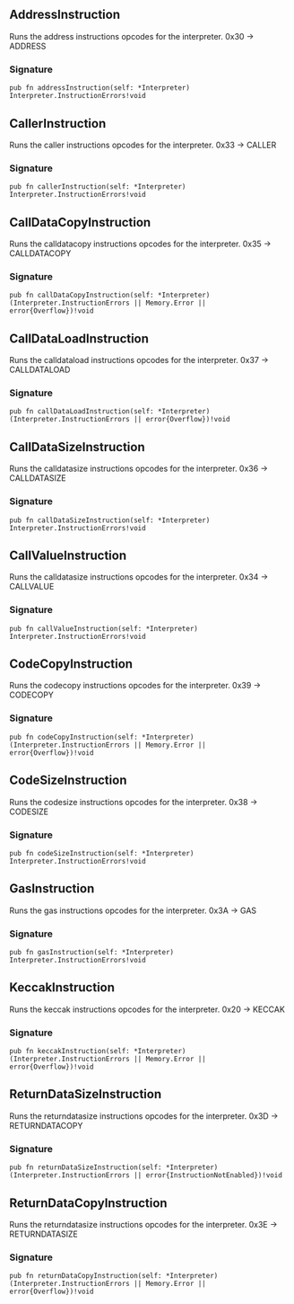 ## AddressInstruction
Runs the address instructions opcodes for the interpreter.
0x30 -> ADDRESS

### Signature

```zig
pub fn addressInstruction(self: *Interpreter) Interpreter.InstructionErrors!void
```

## CallerInstruction
Runs the caller instructions opcodes for the interpreter.
0x33 -> CALLER

### Signature

```zig
pub fn callerInstruction(self: *Interpreter) Interpreter.InstructionErrors!void
```

## CallDataCopyInstruction
Runs the calldatacopy instructions opcodes for the interpreter.
0x35 -> CALLDATACOPY

### Signature

```zig
pub fn callDataCopyInstruction(self: *Interpreter) (Interpreter.InstructionErrors || Memory.Error || error{Overflow})!void
```

## CallDataLoadInstruction
Runs the calldataload instructions opcodes for the interpreter.
0x37 -> CALLDATALOAD

### Signature

```zig
pub fn callDataLoadInstruction(self: *Interpreter) (Interpreter.InstructionErrors || error{Overflow})!void
```

## CallDataSizeInstruction
Runs the calldatasize instructions opcodes for the interpreter.
0x36 -> CALLDATASIZE

### Signature

```zig
pub fn callDataSizeInstruction(self: *Interpreter) Interpreter.InstructionErrors!void
```

## CallValueInstruction
Runs the calldatasize instructions opcodes for the interpreter.
0x34 -> CALLVALUE

### Signature

```zig
pub fn callValueInstruction(self: *Interpreter) Interpreter.InstructionErrors!void
```

## CodeCopyInstruction
Runs the codecopy instructions opcodes for the interpreter.
0x39 -> CODECOPY

### Signature

```zig
pub fn codeCopyInstruction(self: *Interpreter) (Interpreter.InstructionErrors || Memory.Error || error{Overflow})!void
```

## CodeSizeInstruction
Runs the codesize instructions opcodes for the interpreter.
0x38 -> CODESIZE

### Signature

```zig
pub fn codeSizeInstruction(self: *Interpreter) Interpreter.InstructionErrors!void
```

## GasInstruction
Runs the gas instructions opcodes for the interpreter.
0x3A -> GAS

### Signature

```zig
pub fn gasInstruction(self: *Interpreter) Interpreter.InstructionErrors!void
```

## KeccakInstruction
Runs the keccak instructions opcodes for the interpreter.
0x20 -> KECCAK

### Signature

```zig
pub fn keccakInstruction(self: *Interpreter) (Interpreter.InstructionErrors || Memory.Error || error{Overflow})!void
```

## ReturnDataSizeInstruction
Runs the returndatasize instructions opcodes for the interpreter.
0x3D -> RETURNDATACOPY

### Signature

```zig
pub fn returnDataSizeInstruction(self: *Interpreter) (Interpreter.InstructionErrors || error{InstructionNotEnabled})!void
```

## ReturnDataCopyInstruction
Runs the returndatasize instructions opcodes for the interpreter.
0x3E -> RETURNDATASIZE

### Signature

```zig
pub fn returnDataCopyInstruction(self: *Interpreter) (Interpreter.InstructionErrors || Memory.Error || error{Overflow})!void
```

